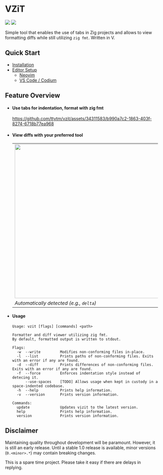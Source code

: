 # VZiT

[badge__build]: https://img.shields.io/github/actions/workflow/status/ttytm/vzit/ci.yml?branch=main&logo=github&logoColor=C0CAF5&labelColor=333
[badge__version]: https://img.shields.io/github/v/release/ttytm/vzit?logo=task&logoColor=C0CAF5&labelColor=333

[![][badge__build]](https://github.com/ttytm/vzit/actions?query=branch%3Amain)
[![][badge__version]](https://github.com/ttytm/vzit/releases/latest)

Simple tool that enables the use of tabs in Zig projects and allows to view formatting diffs while still utilizing `zig fmt`. Written in V.

## Quick Start

- [Installation](https://github.com/ttytm/vzit/wiki/Installation)
- [Editor Setup](https://github.com/ttytm/vzit/wiki/Editor-Setup)
  - [Neovim](https://github.com/ttytm/vzit/wiki/Editor-Setup#neovim)
  - [VS Code / Codium](https://github.com/ttytm/vzit/wiki/Editor-Setup#vs-code--codium)

## Feature Overview

- #### Use tabs for indentation, format with zig fmt

  https://github.com/ttytm/vzit/assets/34311583/b990a7c2-1863-403f-8274-6718b77ea968

- #### View diffs with your preferred tool

  <!-- prettier-ignore -->
  |   |   |
  | - | - |
  | <img width=506 src="https://github.com/ttytm/vzit/assets/34311583/9a42d2ff-f172-4859-b039-b0c2934092b1"> | <img width=506 src="https://github.com/ttytm/vzit/assets/34311583/79e85cf1-02c0-4a06-825c-279c60d6c38a"> |
  | _Automatically detected (e.g., `delta`)_ | _Or explicitly set (e.g., `diff`)_ |

- #### Usage

  ```
  Usage: vzit [flags] [commands] <path>

  Formatter and diff viewer utilizing zig fmt.
  By default, formatted output is written to stdout.

  Flags:
    -w  --write         Modifies non-conforming files in-place.
    -l  --list          Prints paths of non-conforming files. Exits with an error if any are found.
    -d  --diff          Prints differences of non-conforming files. Exits with an error if any are found.
    -f  --force         Enforces indentation style instead of detecing it.
        --use-spaces    [TODO] Allows usage when kept in custody in a space-indented codebase.
    -h  --help          Prints help information.
    -v  --version       Prints version information.

  Commands:
    update              Updates vizit to the latest version.
    help                Prints help information.
    version             Prints version information.
  ```

## Disclaimer

Maintaining quality throughout development will be paramount.
However, it is still an early release. Until a stable 1.0 release is available, minor versions (`0.<minor>.*`) may contain breaking changes.

This is a spare time project. Please take it easy if there are delays in replying.
